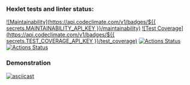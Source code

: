 ### Hexlet tests and linter status:
[![Maintainability](https://api.codeclimate.com/v1/badges/${{ secrets.MAINTAINABILITY_API_KEY }}/maintainability)](https://codeclimate.com/github/KulikovRV/php-project-lvl2/maintainability)
[![Test Coverage](https://api.codeclimate.com/v1/badges/${{ secrets.TEST_COVERAGE_API_KEY }}/test_coverage)](https://codeclimate.com/github/KulikovRV/php-project-lvl2/test_coverage)
[![Actions Status](https://github.com/KulikovRV/php-project-lvl2/workflows/hexlet-check/badge.svg)](https://github.com/KulikovRV/php-project-lvl2/actions)
[![Actions Status](https://github.com/KulikovRV/php-project-lvl2/workflows/phpcs/badge.svg)](https://github.com/KulikovRV/php-project-lvl2/actions)


### Demonstration
[![asciicast](https://asciinema.org/a/430795.svg)](https://asciinema.org/a/430795)